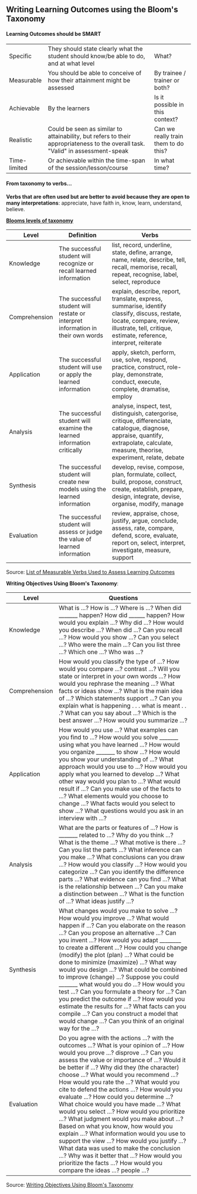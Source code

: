 ## Writing Learning Outcomes using the Bloom's Taxonomy

#### Learning Outcomes should be SMART
||||
|---------------------|---------------|--------------|
|Specific|They should state clearly what the student should know/be able to do, and at what level|What?|
|Measurable|You should be able to conceive of how their attainment might be assessed|By trainee / trainer or both?|
|Achievable| By the learners|Is it possible in this context?|
|Realistic|Could be seen as similar to attainability, but refers to their appropriateness to the overall task. "Valid" in assessment-speak|Can we really train them to do this?|
|Time-limited|Or achievable within the time-span of the session/lesson/course|In what time?|

#### From taxonomy to verbs…

**Verbs that are often used but are better to avoid because they are open to many interpretations**: appreciate, have faith in, know, learn, understand, believe.

[**Blooms levels of taxonomy**](docs/Blooms_levels_of_taxonomy.pdf)

|Level|Definition|Verbs|
|---------------------|---------------|---------------|
|Knowledge | The successful student will recognize or recall learned information| list, record, underline, state, define, arrange, name, relate, describe, tell, recall, memorise, recall, repeat, recognise, label, select, reproduce|
|Comprehension|The successful student will restate or interpret information in their own words|explain, describe, report, translate, express, summarise, identify classify, discuss, restate, locate, compare, review, illustrate, tell, critique, estimate, reference, interpret, reiterate|
|Application|The successful student will use or apply the learned information|apply, sketch, perform, use, solve, respond, practice, construct, role-play, demonstrate, conduct, execute, complete, dramatise, employ|
|Analysis|The successful student will examine the learned information critically|analyse, inspect, test, distinguish, catergorise, critique, differenciate, catalogue, diagnose, appraise, quantify, extrapolate, calculate, measure, theorise, experiment, relate, debate|
|Synthesis|The successful student will create new models using the learned information| develop, revise, compose, plan, formulate, collect, build, propose, construct, create, establish, prepare, design, integrate, devise, organise, modify, manage|
|Evaluation|The successful student will assess or judge the value of learned information|review, appraise, chose, justify, argue, conclude, assess, rate, compare, defend, score, evaluate, report on, select, interpret, investigate, measure, support|

Source: [List of Measurable Verbs Used to Assess Learning Outcomes ](https://www.clinton.edu/curriculumcommittee/listofmeasurableverbs.cxml)

**Writing Objectives Using Bloom's Taxonomy**:

|Level|Questions|
|---------------------|---------------|
|Knowledge | What is ...? How is ...? Where is ...? When did _______ happen? How did ______ happen? How would you explain ...? Why did ...? How would you describe ...? When did ...? Can you recall ...? How would you show ...? Can you select ...? Who were the main ...? Can you list three ...? Which one ...? Who was ...?|
|Comprehension|How would you classify the type of ...? How would you compare ...? contrast ...? Will you state or interpret in your own words ...? How would you rephrase the meaning ...? What facts or ideas show ...? What is the main idea of ...? Which statements support ...? Can you explain what is happening . . . what is meant . . .? What can you say about ...? Which is the best answer ...? How would you summarize ...?|
|Application|How would you use ...? What examples can you find to ...? How would you solve _______ using what you have learned ...? How would you organize _______ to show ...? How would you show your understanding of ...? What approach would you use to ...? How would you apply what you learned to develop ...? What other way would you plan to ...? What would result if ...? Can you make use of the facts to ...? What elements would you choose to change ...? What facts would you select to show ...? What questions would you ask in an interview with ...?|
|Analysis|What are the parts or features of ...? How is _______ related to ...? Why do you think ...? What is the theme ...? What motive is there ...? Can you list the parts ...? What inference can you make ...? What conclusions can you draw ...? How would you classify ...? How would you categorize ...? Can you identify the difference parts ...? What evidence can you find ...? What is the relationship between ...? Can you make a distinction between ...? What is the function of ...? What ideas justify ...?|
|Synthesis|What changes would you make to solve ...? How would you improve ...? What would happen if ...? Can you elaborate on the reason ...? Can you propose an alternative ...? Can you invent ...? How would you adapt ________ to create a different ...? How could you change (modify) the plot (plan) ...? What could be done to minimize (maximize) ...? What way would you design ...? What could be combined to improve (change) ...? Suppose you could _______ what would you do ...? How would you test ...? Can you formulate a theory for ...? Can you predict the outcome if ...? How would you estimate the results for ...? What facts can you compile ...? Can you construct a model that would change ...? Can you think of an original way for the ...?|
|Evaluation|Do you agree with the actions ...? with the outcomes ...? What is your opinion of ...? How would you prove ...? disprove ...? Can you assess the value or importance of ...? Would it be better if ...? Why did they (the character) choose ...? What would you recommend ...? How would you rate the ...? What would you cite to defend the actions ...? How would you evaluate ...? How could you determine ...? What choice would you have made ...? What would you select ...? How would you prioritize ...? What judgment would you make about ...? Based on what you know, how would you explain ...? What information would you use to support the view ...? How would you justify ...? What data was used to make the conclusion ...? Why was it better that ...? How would you prioritize the facts ...? How would you compare the ideas ...? people ...?|
Source: [Writing Objectives Using Bloom's Taxonomy ](http://teaching.uncc.edu/learning-resources/articles-books/best-practice/goals-objectives/writing-objectives)